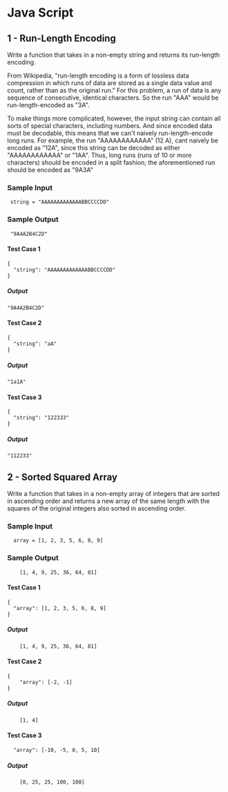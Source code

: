 # Java Script

## 1 - Run-Length Encoding

Write a function that takes in a non-empty string and returns its run-length
encoding.

From Wikipedia, "run-length encoding is a form of lossless data compression in which runs of data are stored as a single data value and count,
rather than as the original run." For this problem, a run of data is any sequence of consecutive, identical characters. So the run "AAA" would be
run-length-encoded as "3A".

To make things more complicated, however, the input string can contain all sorts of special characters, including numbers. And since encoded data must be
decodable, this means that we can't naively run-length-encode long runs. For example, the run "AAAAAAAAAAAA" (12 A), cant naively be encoded as "12A", since this string can be decoded as either "AAAAAAAAAAAA" or "1AA". Thus, long runs (runs of 10 or more characters) should be encoded in a split fashion; the
aforementioned run should be encoded as "9A3A"

### Sample Input

```
 string = "AAAAAAAAAAAAABBCCCCDD"
```

### Sample Output

```
 "9A4A2B4C2D"
```

#### Test Case 1

```
{
  "string": "AAAAAAAAAAAAABBCCCCDD"
}
```

##### Output

```
"9A4A2B4C2D"
```

#### Test Case 2

```
{
  "string": "aA"
}
```

##### Output

```
"1a1A"
```

#### Test Case 3

```
{
  "string": "122333"
}
```

##### Output

```
"112233"
```

## 2 - Sorted Squared Array

Write a function that takes in a non-empty array of integers that are sorted in ascending order and returns a new array of the same length with the squares of the original integers also sorted in ascending order.

### Sample Input

```
  array = [1, 2, 3, 5, 6, 8, 9]
```

### Sample Output

```
    [1, 4, 9, 25, 36, 64, 81]
```

#### Test Case 1

```
{
  "array": [1, 2, 3, 5, 6, 8, 9]
}
```

##### Output

```
    [1, 4, 9, 25, 36, 64, 81]
```

#### Test Case 2

```
{
    "array": [-2, -1]
}
```

##### Output

```
    [1, 4]
```

#### Test Case 3

```
  "array": [-10, -5, 0, 5, 10]
```

##### Output

```
    [0, 25, 25, 100, 100]
```
